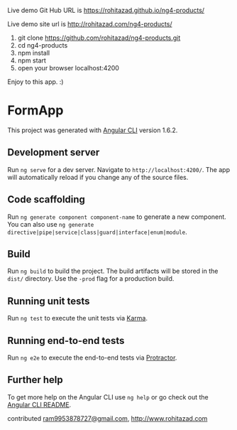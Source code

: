 
Live demo Git Hub URL is https://rohitazad.github.io/ng4-products/

Live demo site url is http://rohitazad.com/ng4-products/


1. git clone https://github.com/rohitazad/ng4-products.git
2. cd ng4-products
3. npm install
4. npm start
5. open your browser localhost:4200


Enjoy to this app. :) 

# FormApp

This project was generated with [Angular CLI](https://github.com/angular/angular-cli) version 1.6.2.

## Development server

Run `ng serve` for a dev server. Navigate to `http://localhost:4200/`. The app will automatically reload if you change any of the source files.

## Code scaffolding

Run `ng generate component component-name` to generate a new component. You can also use `ng generate directive|pipe|service|class|guard|interface|enum|module`.

## Build

Run `ng build` to build the project. The build artifacts will be stored in the `dist/` directory. Use the `-prod` flag for a production build.

## Running unit tests

Run `ng test` to execute the unit tests via [Karma](https://karma-runner.github.io).

## Running end-to-end tests

Run `ng e2e` to execute the end-to-end tests via [Protractor](http://www.protractortest.org/).

## Further help

To get more help on the Angular CLI use `ng help` or go check out the [Angular CLI README](https://github.com/angular/angular-cli/blob/master/README.md).


contributed ram9953878727@gmail.com, http://www.rohitazad.com
